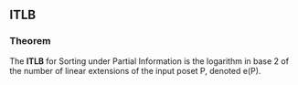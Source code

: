 ## ITLB

### Theorem

The **ITLB** for Sorting under Partial Information is the logarithm in base 2
of the number of linear extensions of the input poset P, denoted e(P).
